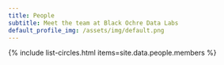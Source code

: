 ```yaml
---
title: People
subtitle: Meet the team at Black Ochre Data Labs
default_profile_img: /assets/img/default.png
---
```

<html>
<style>

 .grid { 
  display: grid;
  grid-template-columns: auto auto auto;
  grid-template-rows: auto auto auto;
  grid-gap: 10px;
  align-items: left;
  align-icons: left
  }

</style>

<main class="grid">
{% include list-circles.html items=site.data.people.members %}
</main>
</html>
